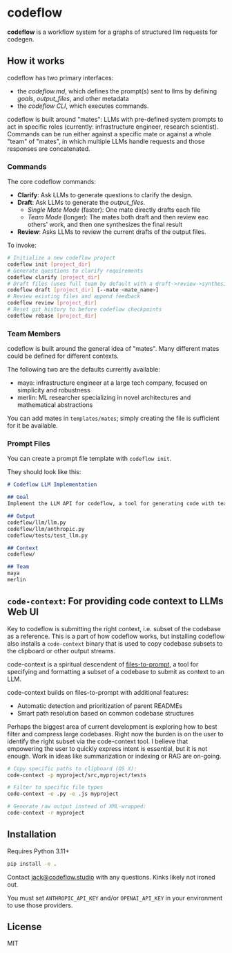 # codeflow

**codeflow** is a workflow system for a graphs of structured llm requests for codegen.

## How it works

codeflow has two primary interfaces:
* the *codeflow.md*, which defines the prompt(s) sent to llms by defining *goals*, *output_files*, and other metadata
* the *codeflow CLI*, which executes commands.

codeflow is built around "mates": LLMs with pre-defined system prompts to act in specific roles (currently: infrastructure engineer, research scientist). Commands can be run either against a specific mate or against a whole "team" of "mates", in which multiple LLMs handle requests and those responses are concatenated.

### Commands

The core codeflow commands:
- **Clarify**: Ask LLMs to generate questions to clarify the design.
- **Draft**: Ask LLMs to generate the *output_files*.
  -  *Single Mate Mode* (faster): One mate directly drafts each file
  - *Team Mode* (longer): The mates both draft and then review eac others' work, and then one synthesizes the final result
- **Review**: Asks LLMs to review the current drafts of the output files.

To invoke:
```bash
# Initialize a new codeflow project
codeflow init [project_dir]
# Generate questions to clarify requirements
codeflow clarify [project_dir]
# Draft files (uses full team by default with a draft->review->synthesize subpipeline)
codeflow draft [project_dir] [--mate <mate_name>]
# Review existing files and append feedback
codeflow review [project_dir]
# Reset git history to before codeflow checkpoints
codeflow rebase [project_dir]
```

### Team Members

codeflow is built around the general idea of "mates". Many different mates could be defined for different contexts.

The following two are the defaults currently available:
- maya: infrastructure engineer at a large tech company, focused on simplicity and robustness
- merlin: ML researcher specializing in novel architectures and mathematical abstractions

You can add mates in `templates/mates`; simply creating the file is sufficient for it be available.

### Prompt Files

You can create a prompt file template with `codeflow init`. 

They should look like this:
```markdown
# Codeflow LLM Implementation

## Goal
Implement the LLM API for codeflow, a tool for generating code with teams of LLMs.

## Output
codeflow/llm/llm.py
codeflow/llm/anthropic.py
codeflow/tests/test_llm.py

## Context
codeflow/

## Team
maya
merlin
```

## `code-context`: For providing code context to LLMs Web UI

Key to codeflow is submitting the right context, i.e. subset of the codebase as a reference. This is
a part of how codeflow works, but installing codeflow also installs a `code-context` binary that is
used to copy codebase subsets to the clipboard or other output streams.

code-context is a spiritual descendent of [files-to-prompt](https://github.com/simonw/files-to-prompt), 
a tool for specifying and formatting a subset of a codebase to submit as context to an LLM.

code-context builds on files-to-prompt with additional features:
- Automatic detection and prioritization of parent READMEs
- Smart path resolution based on common codebase structures

Perhaps the biggest area of current development is exploring how to best filter and compress large codebases. 
Right now the burden is on the user to identify the right subset via the code-context tool.
I believe that empowering the user to quickly express intent is essential, but it is not enough.
Work in ideas like summarization or indexing or RAG are on-going.

```bash
# Copy specific paths to clipboard (OS X):
code-context -p myproject/src,myproject/tests

# Filter to specific file types
code-context -e .py -e .js myproject

# Generate raw output instead of XML-wrapped:
code-context -r myproject
```

## Installation

Requires Python 3.11+
```bash
pip install -e .
```

Contact jack@codeflow.studio with any questions. Kinks likely not ironed out.

You must set `ANTHROPIC_API_KEY` and/or `OPENAI_API_KEY` in your environment to use those providers.

## License
MIT
